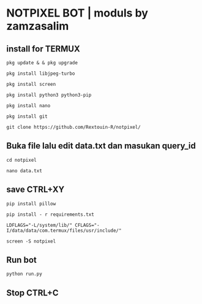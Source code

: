 # NOTPIXEL BOT | moduls by zamzasalim

## install for TERMUX
```
pkg update & & pkg upgrade
```
```
pkg install libjpeg-turbo
```
```
pkg install screen
```
```
pkg install python3 python3-pip 
```
```
pkg install nano
```
```
pkg install git
```
```
git clone https://github.com/Rextouin-R/notpixel/
```
## Buka file lalu edit data.txt dan masukan query_id
```
cd notpixel
```
```
nano data.txt
```
## save CTRL+XY
```
pip install pillow
```
```
pip install - r requirements.txt
```
```
LDFLAGS="-L/system/lib/" CFLAGS="-I/data/data/com.termux/files/usr/include/"
```
```
screen -S notpixel
```
## Run bot
```
python run.py
```
## Stop CTRL+C
